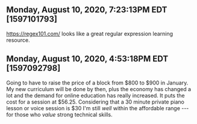 ## Monday, August 10, 2020, 7:23:13PM EDT [1597101793]

<https://regex101.com/> looks like a great regular expression learning
resource.

## Monday, August 10, 2020, 4:53:18PM EDT [1597092798]

Going to have to raise the price of a block from \$800 to \$900 in
January. My new curriculum will be done by then, plus the economy has
changed a lot and the demand for online education has really increased.
It puts the cost for a session at \$56.25. Considering that a 30 minute
private piano lesson or voice session is \$30 I'm still *well* within
the affordable range --- for those who *value* strong technical skills.


